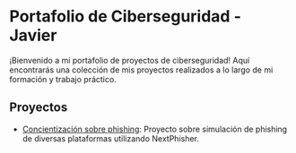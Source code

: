 # Portafolio de Ciberseguridad - Javier

¡Bienvenido a mi portafolio de proyectos de ciberseguridad! Aquí encontrarás una colección de mis proyectos realizados a lo largo de mi formación y trabajo práctico.

## Proyectos

- [Concientización sobre phishing](phishing-awareness): Proyecto sobre simulación de phishing de diversas plataformas utilizando NextPhisher.
